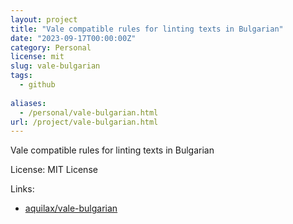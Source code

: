 ```yaml
---
layout: project
title: "Vale compatible rules for linting texts in Bulgarian"
date: "2023-09-17T00:00:00Z"
category: Personal
license: mit
slug: vale-bulgarian
tags:
  - github
  
aliases:
  - /personal/vale-bulgarian.html
url: /project/vale-bulgarian.html
---
```


Vale compatible rules for linting texts in Bulgarian

License: MIT License

Links:

* [aquilax/vale-bulgarian](https://github.com/aquilax/vale-bulgarian)

